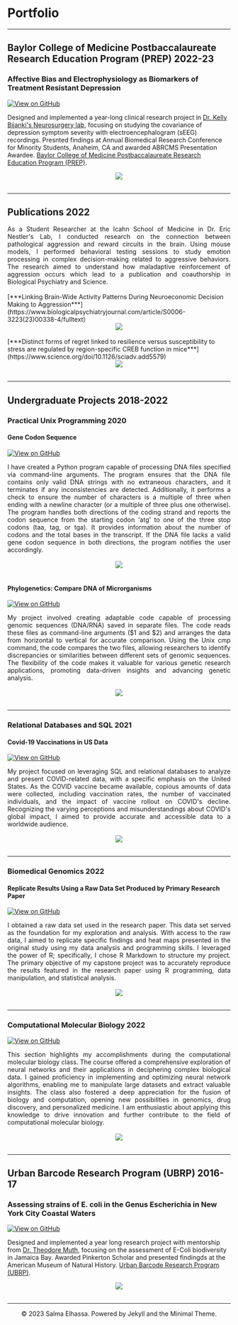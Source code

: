 # Portfolio
---
## Baylor College of Medicine Postbaccalaureate Research Education Program (PREP) 2022-23
### Affective Bias and Electrophysiology as Biomarkers of Treatment Resistant Depression 
[![View on GitHub](https://img.shields.io/badge/GitHub-View_on_GitHub-blue?logo=GitHub)](https://github.com/salmaelhassa/Behavior-and-Electrophysiology-in-Depression)

Designed and implemented a year-long clinical research project in [Dr. Kelly Bijanki's Neurosurgery lab](https://www.bcm.edu/research/faculty-labs/kelly-bijanki-lab), focusing on studying the covariance of depression symptom severity with electroencephalogram (sEEG) recordings. Presnted findings at Annual Biomedical Research Conference for Minority Students, Anaheim, CA and awarded ABRCMS Presentation Awardee. [Baylor College of Medicine Postbaccalaureate Research Education Program (PREP)](https://www.bcm.edu/education/graduate-school-of-biomedical-sciences/programs/diversity/postbaccalaureate-research-education-program-prep).
<br>
<center><img src="images/bcm.png"/></center>
<br>

---
## Publications 2022
<div style="text-align: justify">As a Student Researcher at the Icahn School of Medicine in Dr. Eric Nestler's Lab, I conducted research on the connection between pathological aggression and reward circuits in the brain. Using mouse models, I performed behavioral testing sessions to study emotion processing in complex decision-making related to aggressive behaviors. The research aimed to understand how maladaptive reinforcement of aggression occurs which lead to a publication and coauthorship in Biological Psychiatry and Science.</div>
<br>
[***Linking Brain-Wide Activity Patterns During Neuroeconomic Decision Making to Aggression***](https://www.biologicalpsychiatryjournal.com/article/S0006-3223(23)00338-4/fulltext)

<center><img src="images/biopsych.jpg"/></center>
<br>
[***Distinct forms of regret linked to resilience versus susceptibility to stress are regulated by region-specific CREB function in mice***](https://www.science.org/doi/10.1126/sciadv.add5579)

<center><img src="images/scienceadvance.jpg"/></center>
<br>

---
## Undergraduate Projects 2018-2022
### Practical Unix Programming 2020
#### Gene Codon Sequence
[![View on GitHub](https://img.shields.io/badge/GitHub-View_on_GitHub-blue?logo=GitHub)](https://github.com/salmaelhassa/Gene-Codon-Sequence)
<div style="text-align: justify">I have created a Python program capable of processing DNA files specified via command-line arguments. The program ensures that the DNA file contains only valid DNA strings with no extraneous characters, and it terminates if any inconsistencies are detected. Additionally, it performs a check to ensure the number of characters is a multiple of three when ending with a newline character (or a multiple of three plus one otherwise). The program handles both directions of the coding strand and reports the codon sequence from the starting codon 'atg' to one of the three stop codons (taa, tag, or tga). It provides information about the number of codons and the total bases in the transcript. If the DNA file lacks a valid gene codon sequence in both directions, the program notifies the user accordingly.</div>
<br>
<center><img src="images/detect-spam-nlp.png"/></center>
<br>

#### Phylogenetics: Compare DNA of Microrganisms
[![View on GitHub](https://img.shields.io/badge/GitHub-View_on_GitHub-blue?logo=GitHub)](https://github.com/salmaelhassa/Phylogenetics-Compare-DNA-Microrganisms)
<div style="text-align: justify">My project involved creating adaptable code capable of processing genomic sequences (DNA/RNA) saved in separate files. The code reads these files as command-line arguments ($1 and $2) and arranges the data from horizontal to vertical for accurate comparison. Using the Unix cmp command, the code compares the two files, allowing researchers to identify discrepancies or similarities between different sets of genomic sequences. The flexibility of the code makes it valuable for various genetic research applications, promoting data-driven insights and advancing genetic analysis.</div>
<br>
<center><img src="images/detect-spam-nlp.png"/></center>
<br>

---
### Relational Databases and SQL 2021
#### Covid-19 Vaccinations in US Data
[![View on GitHub](https://img.shields.io/badge/GitHub-View_on_GitHub-blue?logo=GitHub)](https://github.com/salmaelhassa/Covid-19-Vaccination-US)
<div style="text-align: justify">My project focused on leveraging SQL and relational databases to analyze and present COVID-related data, with a specific emphasis on the United States. As the COVID vaccine became available, copious amounts of data were collected, including vaccination rates, the number of vaccinated individuals, and the impact of vaccine rollout on COVID's decline. Recognizing the varying perceptions and misunderstandings about COVID's global impact, I aimed to provide accurate and accessible data to a worldwide audience. </div>
<br>
<center><img src="images/fb-food-trends.png"></center>
<br>

---
### Biomedical Genomics 2022
#### Replicate Results Using a Raw Data Set Produced by Primary Research Paper
[![View on GitHub](https://img.shields.io/badge/GitHub-View_on_GitHub-blue?logo=GitHub)](https://github.com/salmaelhassa/Replicate-Results-of-Research-Paper)
<div style="text-align: justify">I obtained a raw data set used in the research paper. This data set served as the foundation for my exploration and analysis. With access to the raw data, I aimed to replicate specific findings and heat maps presented in the original study using my data analysis and programming skills. I leveraged the power of R; specifically, I chose R Markdown to structure my project. The primary objective of my capstone project was to accurately reproduce the results featured in the research paper using  R programming, data manipulation, and statistical analysis.</div>
<br>
<center><img src="pdf/finalpaper.pdf"/></center>
<br>

---
### Computational Molecular Biology 2022
[![View on GitHub](https://img.shields.io/badge/GitHub-View_on_GitHub-blue?logo=GitHub)](https://github.com/salmaelhassa/2022-Spring-Computational-Molecular-Biology)
<div style="text-align: justify">This section highlights my accomplishments during the computational molecular biology class. The course offered a comprehensive exploration of neural networks and their applications in deciphering complex biological data. I gained proficiency in implementing and optimizing neural network algorithms, enabling me to manipulate large datasets and extract valuable insights. The class also fostered a deep appreciation for the fusion of biology and computation, opening new possibilities in genomics, drug discovery, and personalized medicine. I am enthusiastic about applying this knowledge to drive innovation and further contribute to the field of computational molecular biology.</div>
<br>
<center><img src="images/detect-spam-nlp.png"/></center>
<br>

---
## Urban Barcode Research Program (UBRP) 2016-17
### Assessing strains of E. coli in the Genus Escherichia in New York City Coastal Waters
[![View on GitHub](https://img.shields.io/badge/GitHub-View_on_GitHub-blue?logo=GitHub)](https://github.com/salmaelhassa/Behavior-and-Electrophysiology-in-Depression)

Designed and implemented a year long research project with mentorship from [Dr. Theodore Muth](http://www.brooklyn.cuny.edu/web/academics/faculty/faculty_profile.jsp?faculty=105), focusing on the assessment of E-Coli biodiversity in Jamaica Bay. Awarded Pinkerton Scholar and presented findingds at the American Museum of Natural History. [Urban Barcode Research Program (UBRP)](https://dnabarcoding101.org/symposium/details/1701).
<br>
<center><img src="images/ubrp.png"/></center>
<br>

---
<center>© 2023 Salma Elhassa. Powered by Jekyll and the Minimal Theme.</center>